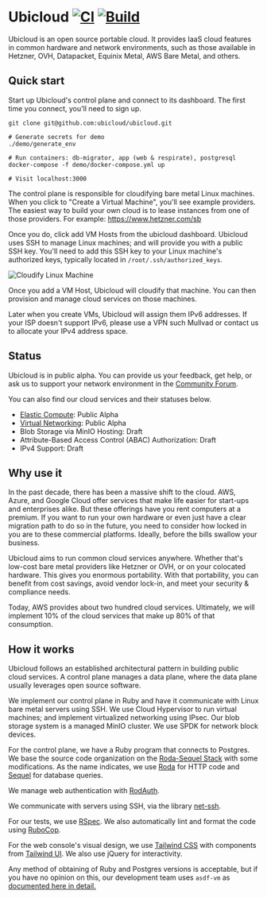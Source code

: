 # Ubicloud [![CI](https://github.com/ubicloud/ubicloud/actions/workflows/ci.yml/badge.svg)](https://github.com/ubicloud/ubicloud/actions/workflows/ci.yml) [![Build](https://github.com/ubicloud/ubicloud/actions/workflows/build.yml/badge.svg)](https://github.com/ubicloud/ubicloud/actions/workflows/build.yml)

Ubicloud is an open source portable cloud. It provides IaaS cloud features in
common hardware and network environments, such as those available in Hetzner,
OVH, Datapacket, Equinix Metal, AWS Bare Metal, and others.

## Quick start

Start up Ubicloud's control plane and connect to its dashboard. The first time
you connect, you'll need to sign up.

```
git clone git@github.com:ubicloud/ubicloud.git

# Generate secrets for demo
./demo/generate_env

# Run containers: db-migrator, app (web & respirate), postgresql
docker-compose -f demo/docker-compose.yml up

# Visit localhost:3000
```

The control plane is responsible for cloudifying bare metal Linux machines.
When you click to "Create a Virtual Machine", you'll see example providers. The
easiest way to build your own cloud is to lease instances from one of those
providers. For example: https://www.hetzner.com/sb

Once you do, click add VM Hosts from the ubicloud dashboard. Ubicloud uses SSH
to manage Linux machines; and will provide you with a public SSH key. You'll
need to add this SSH key to your Linux machine's authorized keys, typically
located in `/root/.ssh/authorized_keys`.

![Cloudify Linux Machine](https://github.com/ubicloud/ubicloud/assets/2545443/23bcba42-35ba-4e91-93ce-6b7e009d3522)

Once you add a VM Host, Ubicloud will cloudify that machine. You can then
provision and manage cloud services on those machines.

Later when you create VMs, Ubicloud will assign them IPv6 addresses. If your ISP
doesn't support IPv6, please use a VPN such Mullvad or contact us to allocate
your IPv4 address space.

## Status

Ubicloud is in public alpha. You can provide us your feedback, get help, or ask
us to support your network environment in the
[Community Forum](https://github.com/ubicloud/ubicloud/discussions).

You can also find our cloud services and their statuses below.

- [Elastic Compute](doc/vm.md): Public Alpha
- [Virtual Networking](doc/net.md): Public Alpha
- Blob Storage via MinIO Hosting: Draft
- Attribute-Based Access Control (ABAC) Authorization: Draft
- IPv4 Support: Draft

## Why use it

In the past decade, there has been a massive shift to the cloud. AWS, Azure, and
Google Cloud offer services that make life easier for start-ups and
enterprises alike. But these offerings have you rent computers at a premium. If
you want to run your own hardware or even just have a clear migration path to do
so in the future, you need to consider how locked in you are to these commercial
platforms. Ideally, before the bills swallow your business.

Ubicloud aims to run common cloud services anywhere. Whether that's low-cost
bare metal providers like Hetzner or OVH, or on your colocated hardware. This
gives you enormous portability. With that portability, you can benefit from cost
savings, avoid vendor lock-in, and meet your security & compliance needs.

Today, AWS provides about two hundred cloud services. Ultimately, we will
implement 10% of the cloud services that make up 80% of that consumption.

## How it works

Ubicloud follows an established architectural pattern in building public
cloud services. A control plane manages a data plane, where the data plane
usually leverages open source software.

We implement our control plane in Ruby and have it communicate with Linux bare
metal servers using SSH. We use Cloud Hypervisor to run virtual machines; and
implement virtualized networking using IPsec. Our blob storage system is a
managed MinIO cluster. We use SPDK for network block devices.

For the control plane, we have a Ruby program that connects to Postgres. We base
the source code organization on the [Roda-Sequel
Stack](https://github.com/jeremyevans/roda-sequel-stack) with some
modifications. As the name indicates, we use
[Roda](https://roda.jeremyevans.net/) for HTTP code and
[Sequel](http://sequel.jeremyevans.net/) for database queries.

We manage web authentication with [RodAuth](http://rodauth.jeremyevans.net/).

We communicate with servers using SSH, via the library
[net-ssh](https://github.com/net-ssh/net-ssh).

For our tests, we use [RSpec](https://rspec.info/). We also automatically lint
and format the code using [RuboCop](https://rubocop.org/).

For the web console's visual design, we use [Tailwind
CSS](https://tailwindcss.com) with components from [Tailwind
UI](https://tailwindui.com). We also use jQuery for interactivity.

Any method of obtaining of Ruby and Postgres versions is acceptable,
but if you have no opinion on this, our development team uses `asdf-vm` as
[documented here in detail.](DEVELOPERS.md)

